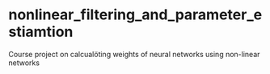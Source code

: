 # nonlinear_filtering_and_parameter_estiamtion
Course project on calcualöting weights of neural networks using non-linear networks
